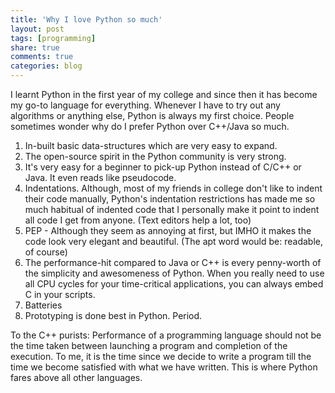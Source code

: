 ```yaml
---
title: 'Why I love Python so much'
layout: post
tags: [programming]
share: true
comments: true
categories: blog
---
```

I learnt Python in the first year of my college and since then it has become my go-to language for everything. Whenever I have to try out any algorithms or anything else, Python is always my first choice. People sometimes wonder why do I prefer Python over C++/Java so much.

1. In-built basic data-structures which are very easy to expand.
2. The open-source spirit in the Python community is very strong.
3. It's very easy for a beginner to pick-up Python instead of C/C++ or Java. It even reads like pseudocode.
4. Indentations. Although, most of my friends in college don't like to indent their code manually, Python's indentation restrictions has made me so much habitual of indented code that I personally make it point to indent all code I get from anyone. (Text editors help a lot, too)
5. PEP - Although they seem as annoying at first, but IMHO it makes the code look very elegant and beautiful. (The apt word would be: readable, of course)
6. The performance-hit compared to Java or C++ is every penny-worth of the simplicity and awesomeness of Python. When you really need to use all CPU cycles for your time-critical applications, you can always embed C in your scripts.
7. Batteries
8. Prototyping is done best in Python. Period.

To the C++ purists: Performance of a programming language should not be the time taken between launching a program and completion of the execution. To me, it is the time since we decide to write a program till the time we become satisfied with what we have written. This is where Python fares above all other languages.
